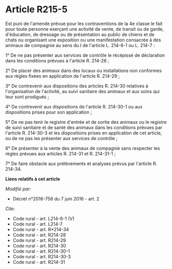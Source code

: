 # Article R215-5

Est puni de l'amende prévue pour les contraventions de la 4e classe le fait pour toute personne exerçant une activité de
vente, de transit ou de garde, d'éducation, de dressage ou de présentation au public de chiens et de chats ou organisant une
exposition ou une manifestation consacrée à des animaux de compagnie au sens du I de l'article L. 214-6-1 ou L. 214-7 : 

1° De ne pas présenter aux services de contrôle le récépissé de déclaration dans les conditions prévues à l'article R.
214-28 ; 

2° De placer des animaux dans des locaux ou installations non conformes aux règles fixées en application de l'article R.
214-29 ; 

3° De contrevenir aux dispositions des articles R. 214-30 relatives à l'organisation de l'activité, au suivi sanitaire des
animaux et aux soins qui leur sont prodigués ; 

4° De contrevenir aux dispositions de l'article R. 214-30-1 ou aux dispositions prises pour son application ; 

5° De ne pas tenir le registre d'entrée et de sortie des animaux ou le registre de suivi sanitaire et de santé des animaux
dans les conditions prévues par l'article R. 214-30-3 et les dispositions prises en application de cet article, ou de ne pas
les présenter aux services de contrôle ; 

6° De présenter à la vente des animaux de compagnie sans respecter les règles prévues aux articles R. 214-31 et R.
214-31-1 ; 

7° De faire obstacle aux prélèvements et analyses prévus par l'article R. 214-34.

**Liens relatifs à cet article**

_Modifié par_:

  - Décret n°2016-758 du 7 juin 2016 - art. 2

_Cite_:

  - Code rural - art. L214-6-1 (V)
  - Code rural - art. L214-7
  - Code rural - art. R*214-34
  - Code rural - art. R214-28
  - Code rural - art. R214-29
  - Code rural - art. R214-30
  - Code rural - art. R214-30-1
  - Code rural - art. R214-30-3
  - Code rural - art. R214-31
